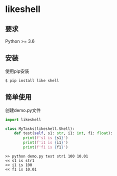 # likeshell


## 要求

Python >= 3.6

## 安装

使用pip安装

```shell script
$ pip install like shell
```


## 简单使用

创建demo.py文件

```python
import likeshell

class MyTasks(likeshell.Shell):
    def test(self, s1: str, i1: int, f1: float):
        print(f's1 is {s1}')
        print(f'i1 is {i1}')
        print(f'f1 is {f1}')

```

```shell script
>> python demo.py test str1 100 10.01
<< s1 is str1
<< i1 is 100
<< f1 is 10.01
```